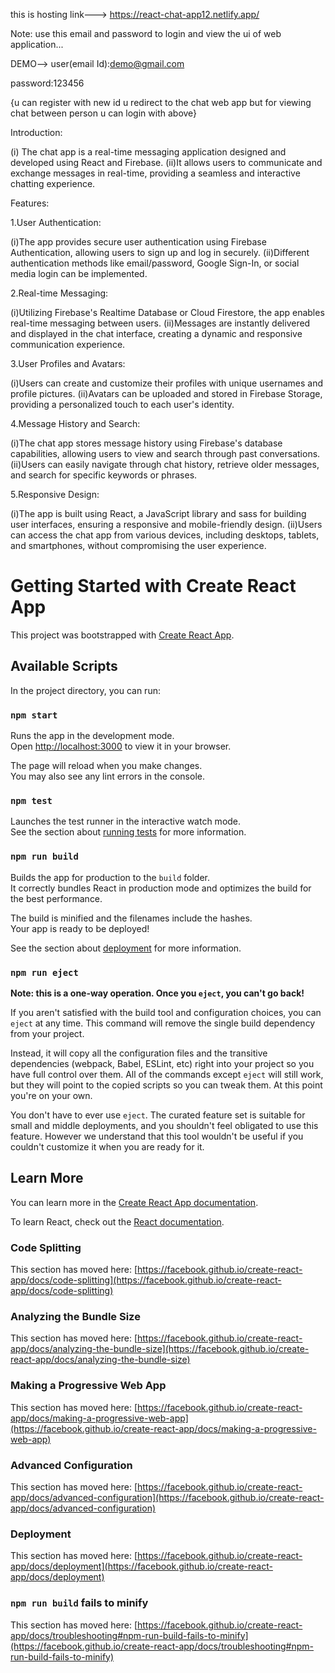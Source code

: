 this is hosting link--->
https://react-chat-app12.netlify.app/

Note: use this email and password to login and view the ui of web application...

DEMO-->
user(email Id):demo@gmail.com

password:123456

{u can register with new id u redirect to the chat web app but for viewing chat between person u can login with above}

Introduction:

(i) The chat app is a real-time messaging application designed and developed using React and Firebase.
(ii)It allows users to communicate and exchange messages in real-time, providing a seamless and interactive chatting experience.

Features:

1.User Authentication:

(i)The app provides secure user authentication using Firebase Authentication, allowing users to sign up and log in securely.
(ii)Different authentication methods like email/password, Google Sign-In, or social media login can be implemented.

2.Real-time Messaging:

(i)Utilizing Firebase's Realtime Database or Cloud Firestore, the app enables real-time messaging between users.
(ii)Messages are instantly delivered and displayed in the chat interface, creating a dynamic and responsive communication experience.

3.User Profiles and Avatars:

(i)Users can create and customize their profiles with unique usernames and profile pictures.
(ii)Avatars can be uploaded and stored in Firebase Storage, providing a personalized touch to each user's identity.

4.Message History and Search:

(i)The chat app stores message history using Firebase's database capabilities, allowing users to view and search through past conversations.
(ii)Users can easily navigate through chat history, retrieve older messages, and search for specific keywords or phrases.

5.Responsive Design:

(i)The app is built using React, a JavaScript library and sass for building user interfaces, ensuring a responsive and mobile-friendly design.
(ii)Users can access the chat app from various devices, including desktops, tablets, and smartphones, without compromising the user experience.



# Getting Started with Create React App

This project was bootstrapped with [Create React App](https://github.com/facebook/create-react-app).

## Available Scripts

In the project directory, you can run:

### `npm start`

Runs the app in the development mode.\
Open [http://localhost:3000](http://localhost:3000) to view it in your browser.

The page will reload when you make changes.\
You may also see any lint errors in the console.

### `npm test`

Launches the test runner in the interactive watch mode.\
See the section about [running tests](https://facebook.github.io/create-react-app/docs/running-tests) for more information.

### `npm run build`

Builds the app for production to the `build` folder.\
It correctly bundles React in production mode and optimizes the build for the best performance.

The build is minified and the filenames include the hashes.\
Your app is ready to be deployed!

See the section about [deployment](https://facebook.github.io/create-react-app/docs/deployment) for more information.

### `npm run eject`

**Note: this is a one-way operation. Once you `eject`, you can't go back!**

If you aren't satisfied with the build tool and configuration choices, you can `eject` at any time. This command will remove the single build dependency from your project.

Instead, it will copy all the configuration files and the transitive dependencies (webpack, Babel, ESLint, etc) right into your project so you have full control over them. All of the commands except `eject` will still work, but they will point to the copied scripts so you can tweak them. At this point you're on your own.

You don't have to ever use `eject`. The curated feature set is suitable for small and middle deployments, and you shouldn't feel obligated to use this feature. However we understand that this tool wouldn't be useful if you couldn't customize it when you are ready for it.

## Learn More

You can learn more in the [Create React App documentation](https://facebook.github.io/create-react-app/docs/getting-started).

To learn React, check out the [React documentation](https://reactjs.org/).

### Code Splitting

This section has moved here: [https://facebook.github.io/create-react-app/docs/code-splitting](https://facebook.github.io/create-react-app/docs/code-splitting)

### Analyzing the Bundle Size

This section has moved here: [https://facebook.github.io/create-react-app/docs/analyzing-the-bundle-size](https://facebook.github.io/create-react-app/docs/analyzing-the-bundle-size)

### Making a Progressive Web App

This section has moved here: [https://facebook.github.io/create-react-app/docs/making-a-progressive-web-app](https://facebook.github.io/create-react-app/docs/making-a-progressive-web-app)

### Advanced Configuration

This section has moved here: [https://facebook.github.io/create-react-app/docs/advanced-configuration](https://facebook.github.io/create-react-app/docs/advanced-configuration)

### Deployment

This section has moved here: [https://facebook.github.io/create-react-app/docs/deployment](https://facebook.github.io/create-react-app/docs/deployment)

### `npm run build` fails to minify

This section has moved here: [https://facebook.github.io/create-react-app/docs/troubleshooting#npm-run-build-fails-to-minify](https://facebook.github.io/create-react-app/docs/troubleshooting#npm-run-build-fails-to-minify)
